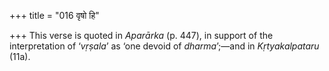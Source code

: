 +++
title = "016 वृषो हि"

+++
This verse is quoted in *Aparārka* (p. 447), in support of the
interpretation of ‘*vṛṣala*’ as ‘one devoid of *dharma*’;—and in
*Kṛtyakalpataru* (11a).


